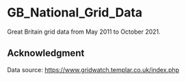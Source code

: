 # GB_National_Grid_Data

Great Britain grid data from May 2011 to October 2021.

## Acknowledgment

Data source: https://www.gridwatch.templar.co.uk/index.php


